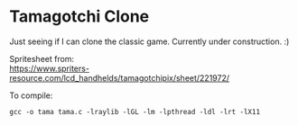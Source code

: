 # Tamagotchi Clone

Just seeing if I can clone the classic game. Currently under construction. :) 

Spritesheet from:  
https://www.spriters-resource.com/lcd_handhelds/tamagotchipix/sheet/221972/

To compile:

```
gcc -o tama tama.c -lraylib -lGL -lm -lpthread -ldl -lrt -lX11
```
